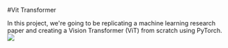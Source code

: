 #Vit Transformer

In this project, we're going to be replicating a machine learning research paper and creating a Vision Transformer (ViT) from scratch using PyTorch.
![](https://github.com/Your_Repository_Name/Your_GIF_Name.gif)

